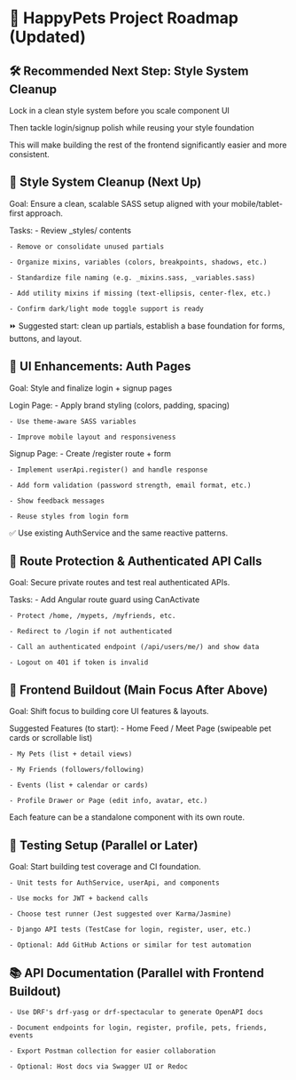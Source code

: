 # 🧭 HappyPets Project Roadmap (Updated)

## 🛠 Recommended Next Step: Style System Cleanup

Lock in a clean style system before you scale component UI

Then tackle login/signup polish while reusing your style foundation

This will make building the rest of the frontend significantly easier and more consistent.

## 🔄 Style System Cleanup (Next Up)

Goal: Ensure a clean, scalable SASS setup aligned with your mobile/tablet-first approach.

Tasks:
    - Review _styles/ contents

    - Remove or consolidate unused partials

    - Organize mixins, variables (colors, breakpoints, shadows, etc.)

    - Standardize file naming (e.g. _mixins.sass, _variables.sass)

    - Add utility mixins if missing (text-ellipsis, center-flex, etc.)

    - Confirm dark/light mode toggle support is ready

⏩ Suggested start: clean up partials, establish a base foundation for forms, buttons, and layout.

## 🎨 UI Enhancements: Auth Pages

Goal: Style and finalize login + signup pages

Login Page:
    - Apply brand styling (colors, padding, spacing)

    - Use theme-aware SASS variables

    - Improve mobile layout and responsiveness

Signup Page:
    - Create /register route + form

    - Implement userApi.register() and handle response

    - Add form validation (password strength, email format, etc.)

    - Show feedback messages

    - Reuse styles from login form

✅ Use existing AuthService and the same reactive patterns.

## 🔐 Route Protection & Authenticated API Calls

Goal: Secure private routes and test real authenticated APIs.

Tasks:
    - Add Angular route guard using CanActivate

    - Protect /home, /mypets, /myfriends, etc.

    - Redirect to /login if not authenticated

    - Call an authenticated endpoint (/api/users/me/) and show data

    - Logout on 401 if token is invalid

## 🧼 Frontend Buildout (Main Focus After Above)

Goal: Shift focus to building core UI features & layouts.

Suggested Features (to start):
    - Home Feed / Meet Page (swipeable pet cards or scrollable list)

    - My Pets (list + detail views)

    - My Friends (followers/following)

    - Events (list + calendar or cards)

    - Profile Drawer or Page (edit info, avatar, etc.)

Each feature can be a standalone component with its own route.

## 🧪 Testing Setup (Parallel or Later)

Goal: Start building test coverage and CI foundation.

    - Unit tests for AuthService, userApi, and components

    - Use mocks for JWT + backend calls

    - Choose test runner (Jest suggested over Karma/Jasmine)

    - Django API tests (TestCase for login, register, user, etc.)

    - Optional: Add GitHub Actions or similar for test automation

## 📚 API Documentation (Parallel with Frontend Buildout)

    - Use DRF's drf-yasg or drf-spectacular to generate OpenAPI docs

    - Document endpoints for login, register, profile, pets, friends, events

    - Export Postman collection for easier collaboration

    - Optional: Host docs via Swagger UI or Redoc
